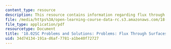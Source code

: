 ```yaml
---
content_type: resource
description: This resource contains information regarding flux through surfaces.
file: /media/https%3A/open-learning-course-data-rc.s3.amazonaws.com/18-02sc-multivariable-calculus-fall-2010/34d74134191ad6af7781a1be40f72727_MIT18_02SC_pb_81_comb.pdf
file_type: application/pdf
resourcetype: Document
title: '18.02SC Problems and Solutions: Problems: Flux Through Surfaces'
uid: 34d74134-191a-d6af-7781-a1be40f72727
---
```

